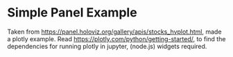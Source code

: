 # Simple Panel Example

Taken from https://panel.holoviz.org/gallery/apis/stocks_hvplot.html, made a plotly example. Read https://plotly.com/python/getting-started/, to find the dependencies for running plotly in jupyter, (node.js) widgets required. 